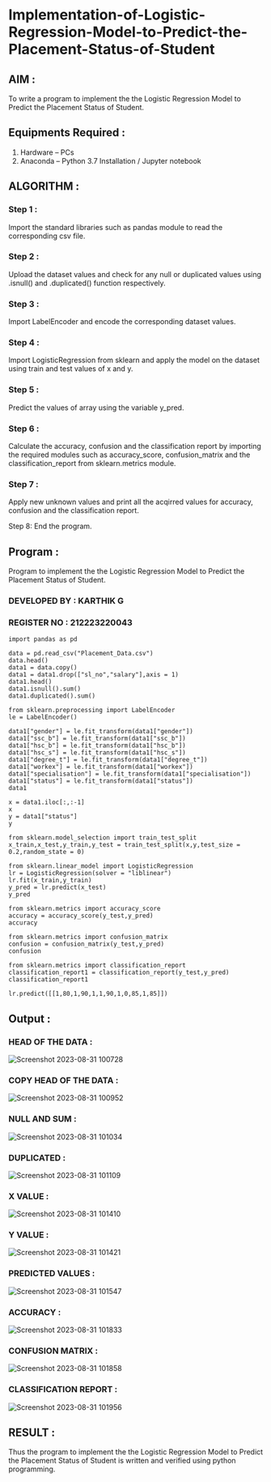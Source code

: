 # Implementation-of-Logistic-Regression-Model-to-Predict-the-Placement-Status-of-Student

## AIM :

To write a program to implement the the Logistic Regression Model to Predict the Placement Status of Student.

## Equipments Required :

1. Hardware – PCs
2. Anaconda – Python 3.7 Installation / Jupyter notebook

## ALGORITHM :

### Step 1 :

Import the standard libraries such as pandas module to read the corresponding csv file.

### Step 2 :

Upload the dataset values and check for any null or duplicated values using .isnull() and .duplicated() function respectively.

### Step 3 :

Import LabelEncoder and encode the corresponding dataset values.

### Step 4 :

Import LogisticRegression from sklearn and apply the model on the dataset using train and test values of x and y.

### Step 5 :

Predict the values of array using the variable y_pred.

### Step 6 :

Calculate the accuracy, confusion and the classification report by importing the required modules such as accuracy_score, confusion_matrix and the classification_report from sklearn.metrics module.

### Step 7 :

Apply new unknown values and print all the acqirred values for accuracy, confusion and the classification report.

Step 8:
End the program.

## Program :

Program to implement the the Logistic Regression Model to Predict the Placement Status of Student.

### DEVELOPED BY : KARTHIK G
### REGISTER NO : 212223220043

```
import pandas as pd

data = pd.read_csv("Placement_Data.csv")
data.head()
data1 = data.copy()
data1 = data1.drop(["sl_no","salary"],axis = 1)
data1.head()
data1.isnull().sum()
data1.duplicated().sum()

from sklearn.preprocessing import LabelEncoder
le = LabelEncoder()

data1["gender"] = le.fit_transform(data1["gender"])
data1["ssc_b"] = le.fit_transform(data1["ssc_b"])
data1["hsc_b"] = le.fit_transform(data1["hsc_b"])
data1["hsc_s"] = le.fit_transform(data1["hsc_s"])
data1["degree_t"] = le.fit_transform(data1["degree_t"])
data1["workex"] = le.fit_transform(data1["workex"])
data1["specialisation"] = le.fit_transform(data1["specialisation"])
data1["status"] = le.fit_transform(data1["status"])
data1

x = data1.iloc[:,:-1]
x
y = data1["status"]
y

from sklearn.model_selection import train_test_split
x_train,x_test,y_train,y_test = train_test_split(x,y,test_size = 0.2,random_state = 0)

from sklearn.linear_model import LogisticRegression
lr = LogisticRegression(solver = "liblinear")
lr.fit(x_train,y_train)
y_pred = lr.predict(x_test)
y_pred

from sklearn.metrics import accuracy_score
accuracy = accuracy_score(y_test,y_pred)
accuracy

from sklearn.metrics import confusion_matrix
confusion = confusion_matrix(y_test,y_pred)
confusion

from sklearn.metrics import classification_report
classification_report1 = classification_report(y_test,y_pred)
classification_report1

lr.predict([[1,80,1,90,1,1,90,1,0,85,1,85]])

```

## Output :

### HEAD OF THE DATA :

![Screenshot 2023-08-31 100728](https://github.com/Abrinnisha6/Implementation-of-Logistic-Regression-Model-to-Predict-the-Placement-Status-of-Student/assets/118889454/94972664-e33a-40ff-8e26-273ef649c017)


### COPY HEAD OF THE DATA :

![Screenshot 2023-08-31 100952](https://github.com/Abrinnisha6/Implementation-of-Logistic-Regression-Model-to-Predict-the-Placement-Status-of-Student/assets/118889454/8b83173a-35da-4031-974a-4dfafdc9aa7a)

### NULL AND SUM :

![Screenshot 2023-08-31 101034](https://github.com/Abrinnisha6/Implementation-of-Logistic-Regression-Model-to-Predict-the-Placement-Status-of-Student/assets/118889454/d067060b-a464-4f3d-98f5-ecfa5b41b43c)

### DUPLICATED :

![Screenshot 2023-08-31 101109](https://github.com/Abrinnisha6/Implementation-of-Logistic-Regression-Model-to-Predict-the-Placement-Status-of-Student/assets/118889454/bbe59d81-7395-4b32-9ae0-92cb2f9f48cd)


### X VALUE :

![Screenshot 2023-08-31 101410](https://github.com/Abrinnisha6/Implementation-of-Logistic-Regression-Model-to-Predict-the-Placement-Status-of-Student/assets/118889454/009b08db-fb4c-4c6b-a7a0-98a8fa8843ca)

### Y VALUE :

![Screenshot 2023-08-31 101421](https://github.com/Abrinnisha6/Implementation-of-Logistic-Regression-Model-to-Predict-the-Placement-Status-of-Student/assets/118889454/2f6b359c-aa4c-49ef-9fe9-c67956ab7c71)


### PREDICTED VALUES :

![Screenshot 2023-08-31 101547](https://github.com/Abrinnisha6/Implementation-of-Logistic-Regression-Model-to-Predict-the-Placement-Status-of-Student/assets/118889454/438504cd-84da-4f8a-a8be-79420fd9ca44)

### ACCURACY :

![Screenshot 2023-08-31 101833](https://github.com/Abrinnisha6/Implementation-of-Logistic-Regression-Model-to-Predict-the-Placement-Status-of-Student/assets/118889454/f3d03668-13f0-407b-a3db-dfcd1093eac2)

### CONFUSION MATRIX :

![Screenshot 2023-08-31 101858](https://github.com/Abrinnisha6/Implementation-of-Logistic-Regression-Model-to-Predict-the-Placement-Status-of-Student/assets/118889454/12ab3d4a-4fc5-4fa8-95e4-f3aad3ee8193)

### CLASSIFICATION REPORT :

![Screenshot 2023-08-31 101956](https://github.com/Abrinnisha6/Implementation-of-Logistic-Regression-Model-to-Predict-the-Placement-Status-of-Student/assets/118889454/d22d2299-5043-457f-9df1-308b42e06d46)


## RESULT :

Thus the program to implement the the Logistic Regression Model to Predict the Placement Status of Student is written and verified using python programming.
